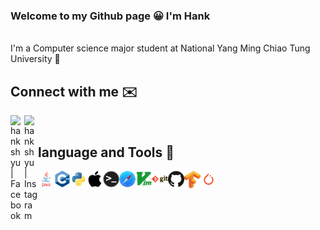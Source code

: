 ### Welcome to my Github page 😀 I'm Hank 
</br>
I'm a Computer science major student at National Yang Ming Chiao Tung University 📖


## Connect with me ✉️
[<img align="left" alt="hankshyu | Facebook" width="22px" src="https://cdn.jsdelivr.net/npm/simple-icons@v3/icons/facebook.svg" />](https://www.facebook.com/profile.php?id=100002563602760)
[<img align="left" alt="hankshyu | Instagram" width="22px" src="https://cdn.jsdelivr.net/npm/simple-icons@v3/icons/instagram.svg" />](https://www.instagram.com/orange_gama/)
</br>
## language and Tools 🔨
<img align="left" alt="java" width="26px" src="https://github.com/devicons/devicon/blob/master/icons/java/java-original-wordmark.svg" />
<img align="left" alt="cplusplus" width="26px" src="https://github.com/devicons/devicon/blob/master/icons/cplusplus/cplusplus-original.svg" />
<img align="left" alt="python" width="26px" src="https://github.com/devicons/devicon/blob/master/icons/python/python-original.svg" />
<img align="left" alt="apple" width="26px" src="https://github.com/devicons/devicon/blob/master/icons/apple/apple-original.svg" />
<img align="left" alt="Terminal" width="26px" src="https://raw.githubusercontent.com/github/explore/80688e429a7d4ef2fca1e82350fe8e3517d3494d/topics/terminal/terminal.png" />
<img align="left" alt="safari" width="26px" src="https://github.com/devicons/devicon/blob/master/icons/safari/safari-original.svg" />
<img align="left" alt="vim" width="26px" src="https://github.com/devicons/devicon/blob/master/icons/vim/vim-plain.svg" />
<img align="left" alt="Git" width="26px" src="https://raw.githubusercontent.com/github/explore/80688e429a7d4ef2fca1e82350fe8e3517d3494d/topics/git/git.png" />
<img align="left" alt="GitHub" width="26px" src="https://raw.githubusercontent.com/github/explore/78df643247d429f6cc873026c0622819ad797942/topics/github/github.png" />
<img align="left" alt="tensorflow" width="26px" src="https://github.com/hankshyu/hankshyu/blob/main/materials/1*pJm1NTQ-DCJvsLvo03idZQ.png" />
<img align="left" alt="pytorch" width="26px" src="https://github.com/hankshyu/hankshyu/blob/main/materials/pytorch-logo.png" />
